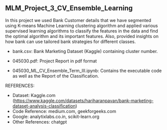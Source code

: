 ## MLM_Project_3_CV_Ensemble_Learning

In this project we used Bank Customer details that we have segmented using K-means Machine Learning clustering algorithm and applied various supervised learning algorithms to classify the features in the data and find the optimal algorithm and its important features. Also, provided insights on how bank can use tailored bank strategies for different classes.

- bank.csv: Bank Marketing Dataset (Kaggle) containing cluster number.

- 045030.pdf: Project Report in pdf format

- 045030_ML_CV_Ensemble_Term_III.ipynb: Contains the executable code as well as the Report of the Classification.

REFERENCES:
- Dataset: Kaggle.com (https://www.kaggle.com/datasets/hariharanpavan/bank-marketing-dataset-analysis-classification)
- Code Reference: medium.com, geekforgeeks.com
- Google: analytixlabs.co.in, scikit-learn.org
- Other References: chatgpt
